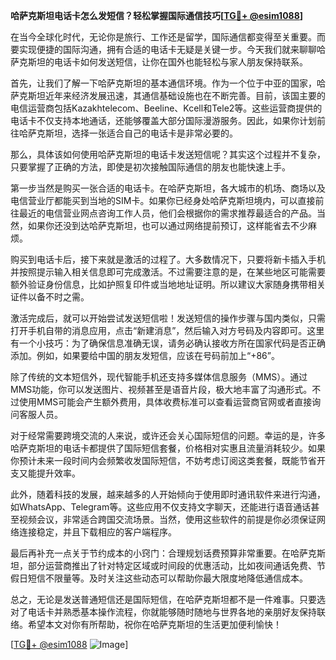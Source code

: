 **哈萨克斯坦电话卡怎么发短信？轻松掌握国际通信技巧[[TG💪+ @esim1088](https://t.me/s/esim1088)]**

在当今全球化时代，无论你是旅行、工作还是留学，国际通信都变得至关重要。而要实现便捷的国际沟通，拥有合适的电话卡无疑是关键一步。今天我们就来聊聊哈萨克斯坦的电话卡如何发送短信，让你在国外也能轻松与家人朋友保持联系。

首先，让我们了解一下哈萨克斯坦的基本通信环境。作为一个位于中亚的国家，哈萨克斯坦近年来经济发展迅速，其通信基础设施也在不断完善。目前，该国主要的电信运营商包括Kazakhtelecom、Beeline、Kcell和Tele2等。这些运营商提供的电话卡不仅支持本地通话，还能够覆盖大部分国际漫游服务。因此，如果你计划前往哈萨克斯坦，选择一张适合自己的电话卡是非常必要的。

那么，具体该如何使用哈萨克斯坦的电话卡发送短信呢？其实这个过程并不复杂，只要掌握了正确的方法，即使是初次接触国际通信的朋友也能快速上手。

第一步当然是购买一张合适的电话卡。在哈萨克斯坦，各大城市的机场、商场以及电信营业厅都能买到当地的SIM卡。如果你已经身处哈萨克斯坦境内，可以直接前往最近的电信营业网点咨询工作人员，他们会根据你的需求推荐最适合的产品。当然，如果你还没到达哈萨克斯坦，也可以通过网络提前预订，这样能省去不少麻烦。

购买到电话卡后，接下来就是激活的过程了。大多数情况下，只要将新卡插入手机并按照提示输入相关信息即可完成激活。不过需要注意的是，在某些地区可能需要额外验证身份信息，比如护照复印件或当地地址证明。所以建议大家随身携带相关证件以备不时之需。

激活完成后，就可以开始尝试发送短信啦！发送短信的操作步骤与国内类似，只需打开手机自带的消息应用，点击“新建消息”，然后输入对方号码及内容即可。这里有一个小技巧：为了确保信息准确无误，请务必确认接收方所在国家代码是否正确添加。例如，如果要给中国的朋友发短信，应该在号码前加上“+86”。

除了传统的文本短信外，现代智能手机还支持多媒体信息服务（MMS）。通过MMS功能，你可以发送图片、视频甚至是语音片段，极大地丰富了沟通形式。不过使用MMS可能会产生额外费用，具体收费标准可以查看运营商官网或者直接询问客服人员。

对于经常需要跨境交流的人来说，或许还会关心国际短信的问题。幸运的是，许多哈萨克斯坦的电话卡都提供了国际短信套餐，价格相对实惠且流量消耗较少。如果你预计未来一段时间内会频繁收发国际短信，不妨考虑订阅这类套餐，既能节省开支又能提升效率。

此外，随着科技的发展，越来越多的人开始倾向于使用即时通讯软件来进行沟通，如WhatsApp、Telegram等。这些应用不仅支持文字聊天，还能进行语音通话甚至视频会议，非常适合跨国交流场景。当然，使用这些软件的前提是你必须保证网络连接稳定，并且下载相应的客户端程序。

最后再补充一点关于节约成本的小窍门：合理规划话费预算非常重要。在哈萨克斯坦，部分运营商推出了针对特定区域或时间段的优惠活动，比如夜间通话免费、节假日短信不限量等。及时关注这些动态可以帮助你最大限度地降低通信成本。

总之，无论是发送普通短信还是国际短信，在哈萨克斯坦都不是一件难事。只要选对了电话卡并熟悉基本操作流程，你就能够随时随地与世界各地的亲朋好友保持联络。希望本文对你有所帮助，祝你在哈萨克斯坦的生活更加便利愉快！

[[TG💪+ @esim1088](https://t.me/s/esim1088) ![Image](https://i.postimg.cc/4NQfJmqS/Snipaste-2025-05-13-00-14-12.png)]